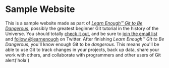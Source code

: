 # Sample Website
This is a sample website made as part of
[*Learn Enough™ Git to Be Dangerous*](https://libgen.is/search.php?req=Learn+Enough+Git+to+Be+Dangerous&lg_topic=libgen&open=0&view=simple&res=25&phrase=1&column=def),
possibly the greatest beginner Git tutorial in the history of the Universe.
You should totally [check it out](https://libgen.is/search.php?req=Learn+Enough+Git+to+Be+Dangerous&lg_topic=libgen&open=0&view=simple&res=25&phrase=1&column=def),
and be sure to [join the email list](http://learnenough.com/#email_list) and
[follow @learnenough](http://twitter.com/learnenough) on Twitter.
After finishing *Learn Enough™ Git to Be Dangerous*, you'll know enough Git to be
*dangerous*. This means you'll be able to use Git to track changes in your projects,
back up data, share your work with others, and collaborate with programmers and
other users of Git
<scritp>alert('hola')</script>
